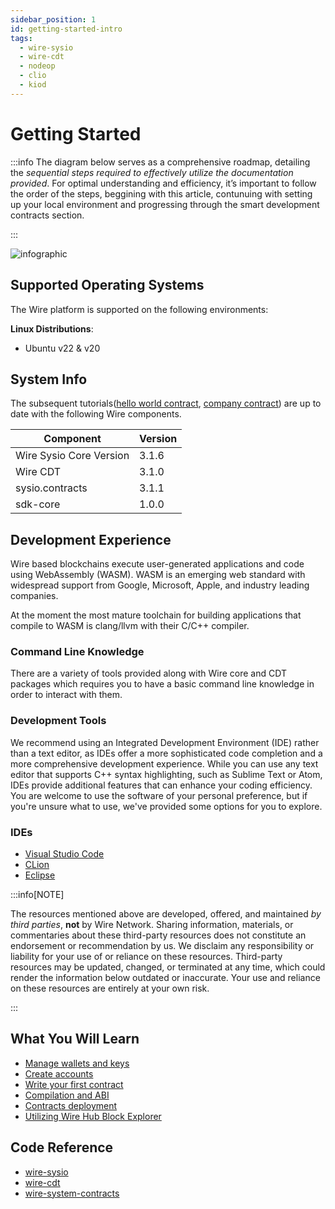 ```yaml
---
sidebar_position: 1
id: getting-started-intro
tags:
  - wire-sysio
  - wire-cdt
  - nodeop
  - clio
  - kiod
---
```


# Getting Started

:::info
The diagram below serves as a comprehensive roadmap, detailing the *sequential steps required to effectively utilize the documentation provided*. For optimal understanding and efficiency, it’s important to follow the order of the steps, beggining with this article, contunuing with setting up your local environment and progressing through the smart development contracts section.

:::

![infographic](/img/infographic1.png)

## Supported Operating Systems

The Wire platform is supported on the following environments:

**Linux Distributions**:

- Ubuntu v22 & v20

## System Info

The subsequent tutorials([hello world contract](../smart-contract-development/hello-world-contract-short.md), [company contract](../smart-contract-development/company-contract.md)) are up to date with the following Wire components.

| Component          | Version |
| ------------------ | ------- |
| Wire Sysio Core Version | 3.1.6   |
| Wire CDT                | 3.1.0   |
| sysio.contracts    | 3.1.1   |
| sdk-core           | 1.0.0   |

## Development Experience

Wire based blockchains execute user-generated applications and code using WebAssembly (WASM). WASM is an emerging web standard with widespread support from Google, Microsoft, Apple, and industry leading companies.

At the moment the most mature toolchain for building applications that compile to WASM is clang/llvm with their C/C++ compiler.

### Command Line Knowledge

There are a variety of tools provided along with Wire core and CDT packages which requires you to have a basic command line knowledge in order to interact with them.

### Development Tools

We recommend using an Integrated Development Environment (IDE) rather than a text editor, as IDEs offer a more sophisticated code completion and a more comprehensive development experience. While you can use any text editor that supports C++ syntax highlighting, such as Sublime Text or Atom, IDEs provide additional features that can enhance your coding efficiency. You are welcome to use the software of your personal preference, but if you're unsure what to use, we've provided some options for you to explore.

### IDEs

- [Visual Studio Code](https://code.visualstudio.com/)
- [CLion](https://www.jetbrains.com/clion/)
- [Eclipse](https://eclipseide.org/)

:::info[NOTE]

The resources mentioned above are developed, offered, and maintained _by third parties_, **not** by Wire Network. Sharing information, materials, or commentaries about these third-party resources does not constitute an endorsement or recommendation by us. We disclaim any responsibility or liability for your use of or reliance on these resources. Third-party resources may be updated, changed, or terminated at any time, which could render the information below outdated or inaccurate. Your use and reliance on these resources are entirely at your own risk.

:::

## What You Will Learn

- [Manage wallets and keys](./create-development-wallet.md)
- [Create accounts](./create-development-accounts.md)
- [Write your first contract](../smart-contract-development/hello-world-contract-short.md#1-clone-the-contract-repository)
- [Compilation and ABI](../smart-contract-development/hello-world-contract-short.md#2-compile-the-contract)
- [Contracts deployment](../smart-contract-development/hello-world-contract-short.md#3-deploy-the-contract)
- [Utilizing Wire Hub Block Explorer](../wire-hub/connect-to-a-rpc.md)

## Code Reference

- [wire-sysio](https://github.com/Wire-Network/wire-sysio)
- [wire-cdt](https://github.com/Wire-Network/wire-cdt)
- [wire-system-contracts](https://github.com/Wire-Network/wire-system-contracts)

